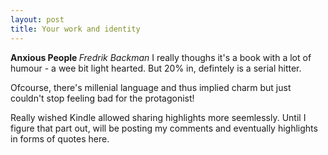 ```yaml
---
layout: post
title: Your work and identity
---
```



<strong> Anxious People </strong>
<em> Fredrik Backman </em>
I really thoughs it's a book with a lot of humour - a wee bit light hearted. But 20% in, defintely is a serial hitter.

Ofcourse, there's  millenial language and thus implied charm but just couldn't stop feeling bad for the protagonist!

Really wished Kindle allowed sharing highlights more seemlessly. Until I figure that part out, will be posting my comments and eventually highlights in forms of quotes here.
